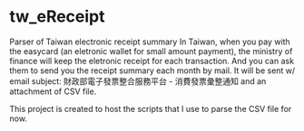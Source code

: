 # tw_eReceipt

Parser of Taiwan electronic receipt summary
In Taiwan, when you pay with the easycard (an eletronic wallet for small amount payment),
the ministry of finance will keep the eletronic receipt for each transaction.
And you can ask them to send you the receipt summary each month by mail.
It will be sent w/ email subject: 財政部電子發票整合服務平台 - 消費發票彙整通知 and an attachment of CSV file.

This project is created to host the scripts that I use to parse the CSV file for now.


